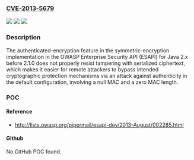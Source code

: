 ### [CVE-2013-5679](https://cve.mitre.org/cgi-bin/cvename.cgi?name=CVE-2013-5679)
![](https://img.shields.io/static/v1?label=Product&message=n%2Fa&color=blue)
![](https://img.shields.io/static/v1?label=Version&message=n%2Fa&color=blue)
![](https://img.shields.io/static/v1?label=Vulnerability&message=n%2Fa&color=brighgreen)

### Description

The authenticated-encryption feature in the symmetric-encryption implementation in the OWASP Enterprise Security API (ESAPI) for Java 2.x before 2.1.0 does not properly resist tampering with serialized ciphertext, which makes it easier for remote attackers to bypass intended cryptographic protection mechanisms via an attack against authenticity in the default configuration, involving a null MAC and a zero MAC length.

### POC

#### Reference
- http://lists.owasp.org/pipermail/esapi-dev/2013-August/002285.html

#### Github
No GitHub POC found.

